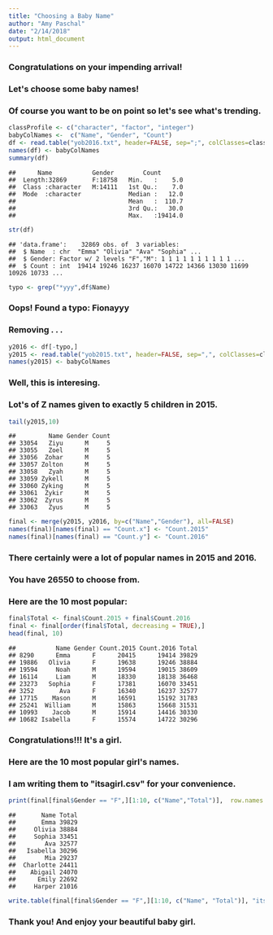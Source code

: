 ```yaml
---
title: "Choosing a Baby Name"
author: "Amy Paschal"
date: "2/14/2018"
output: html_document
---
```


### Congratulations on your impending arrival!
### Let's choose some baby names!
### Of course you want to be on point so let's see what's trending.

```r
classProfile <- c("character", "factor", "integer")
babyColNames <-  c("Name", "Gender", "Count")
df <- read.table("yob2016.txt", header=FALSE, sep=";", colClasses=classProfile)
names(df) <- babyColNames
summary(df)
```

```
##      Name           Gender        Count        
##  Length:32869       F:18758   Min.   :    5.0  
##  Class :character   M:14111   1st Qu.:    7.0  
##  Mode  :character             Median :   12.0  
##                               Mean   :  110.7  
##                               3rd Qu.:   30.0  
##                               Max.   :19414.0
```

```r
str(df)
```

```
## 'data.frame':	32869 obs. of  3 variables:
##  $ Name  : chr  "Emma" "Olivia" "Ava" "Sophia" ...
##  $ Gender: Factor w/ 2 levels "F","M": 1 1 1 1 1 1 1 1 1 1 ...
##  $ Count : int  19414 19246 16237 16070 14722 14366 13030 11699 10926 10733 ...
```

```r
typo <- grep("*yyy",df$Name)
```
### Oops! Found a typo: Fionayyy
### Removing . . . 

```r
y2016 <- df[-typo,]
y2015 <- read.table("yob2015.txt", header=FALSE, sep=",", colClasses=classProfile)
names(y2015) <- babyColNames
```
### Well, this is interesing.
### Lot's of Z names given to exactly 5 children in 2015.

```r
tail(y2015,10)
```

```
##         Name Gender Count
## 33054   Ziyu      M     5
## 33055   Zoel      M     5
## 33056  Zohar      M     5
## 33057 Zolton      M     5
## 33058   Zyah      M     5
## 33059 Zykell      M     5
## 33060 Zyking      M     5
## 33061  Zykir      M     5
## 33062  Zyrus      M     5
## 33063   Zyus      M     5
```

```r
final <- merge(y2015, y2016, by=c("Name","Gender"), all=FALSE)
names(final)[names(final) == "Count.x"] <- "Count.2015"
names(final)[names(final) == "Count.y"] <- "Count.2016"
```
### There certainly were a lot of popular names in 2015 and 2016.
### You have 26550 to choose from.
### Here are the 10 most popular:

```r
final$Total <- final$Count.2015 + final$Count.2016
final <- final[order(final$Total, decreasing = TRUE),]
head(final, 10)
```

```
##           Name Gender Count.2015 Count.2016 Total
## 8290      Emma      F      20415      19414 39829
## 19886   Olivia      F      19638      19246 38884
## 19594     Noah      M      19594      19015 38609
## 16114     Liam      M      18330      18138 36468
## 23273   Sophia      F      17381      16070 33451
## 3252       Ava      F      16340      16237 32577
## 17715    Mason      M      16591      15192 31783
## 25241  William      M      15863      15668 31531
## 10993    Jacob      M      15914      14416 30330
## 10682 Isabella      F      15574      14722 30296
```
### Congratulations!!! It's a girl.
### Here are the 10 most popular girl's names.
### I am writing them to "itsagirl.csv" for your convenience.

```r
print(final[final$Gender == "F",][1:10, c("Name","Total")],  row.names = FALSE)
```

```
##       Name Total
##       Emma 39829
##     Olivia 38884
##     Sophia 33451
##        Ava 32577
##   Isabella 30296
##        Mia 29237
##  Charlotte 24411
##    Abigail 24070
##      Emily 22692
##     Harper 21016
```

```r
write.table(final[final$Gender == "F",][1:10, c("Name", "Total")], "itsagirl.csv", quote=TRUE, sep=",", col.names=TRUE, row.names=FALSE)
```
### Thank you! And enjoy your beautiful baby girl.

